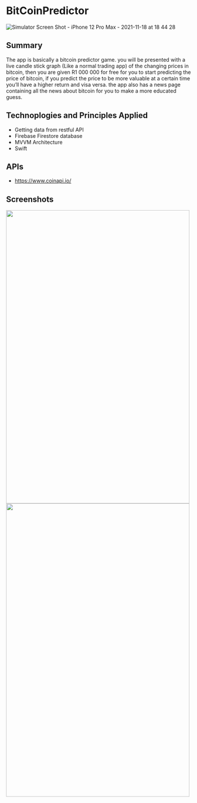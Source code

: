# BitCoinPredictor

![Simulator Screen Shot - iPhone 12 Pro Max - 2021-11-18 at 18 44 28]()


## Summary
The app is basically a bitcoin predictor game. you will be presented with a live candle stick graph (Like a normal trading app) of the changing prices in bitcoin, then you are given R1 000 000 for free for you to start predicting the price of bitcoin, if you predict the price to be more valuable at a certain time you’ll have a higher return and visa versa. the app also has a news page containing all the news about bitcoin for you to make a more educated guess.

## Technoplogies and Principles Applied
- Getting data from restful API
- Firebase Firestore database
- MVVM Architecture
- Swift

## APIs
- https://www.coinapi.io/

## Screenshots
<p float="left">
<img src="https://user-images.githubusercontent.com/80006278/142459451-b722da48-e1d4-4f81-9af0-b98b8236d391.png" width="500" height="800" />
<img src="https://user-images.githubusercontent.com/80006278/142459491-e3992094-86c3-47bb-86ab-a8d4766e063b.png" width="500" height="800" />
</p>
